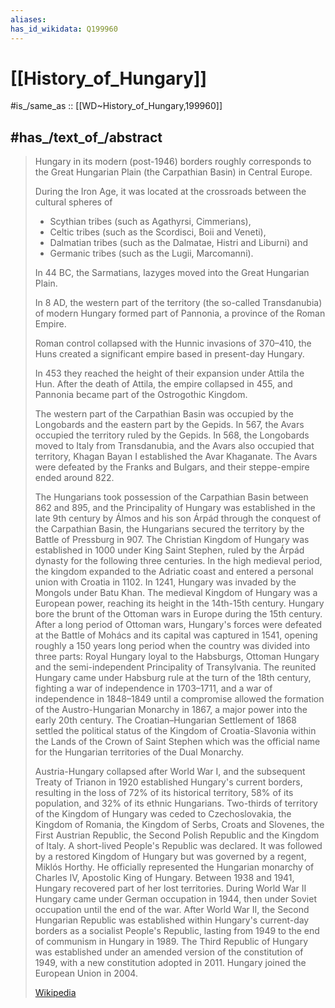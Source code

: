 ```yaml
---
aliases:
has_id_wikidata: Q199960
---
```


# [[History_of_Hungary]] 

#is_/same_as :: [[WD~History_of_Hungary,199960]] 

## #has_/text_of_/abstract 

> Hungary in its modern (post-1946) borders 
> roughly corresponds to the Great Hungarian Plain (the Carpathian Basin) in Central Europe.
>
> During the Iron Age, it was located at the crossroads between the cultural spheres of 
> - Scythian tribes (such as Agathyrsi, Cimmerians), 
> - Celtic tribes (such as the Scordisci, Boii and Veneti), 
> - Dalmatian tribes (such as the Dalmatae, Histri and Liburni) and  
> - Germanic tribes (such as the Lugii, Marcomanni). 
> 
> In 44 BC, the Sarmatians, Iazyges moved into the Great Hungarian Plain. 
> 
> In 8 AD, the western part of the territory (the so-called Transdanubia) of modern Hungary 
> formed part of Pannonia, a province of the Roman Empire. 
> 
> Roman control collapsed with the Hunnic invasions of 370–410, 
> the Huns created a significant empire based in present-day Hungary. 
> 
> In 453 they reached the height of their expansion under Attila the Hun. 
> After the death of Attila, the empire collapsed in 455, 
> and Pannonia became part of the Ostrogothic Kingdom. 
> 
> The western part of the Carpathian Basin was occupied by the Longobards 
> and the eastern part by the Gepids. In 567, the Avars occupied the territory ruled by the Gepids. In 568, the Longobards moved to Italy from Transdanubia, and the Avars also occupied that territory, Khagan Bayan I established the Avar Khaganate. The Avars were defeated by the Franks and Bulgars, and their steppe-empire ended around 822.
>
> The Hungarians took possession of the Carpathian Basin between 862 and 895, and the Principality of Hungary was established in the late 9th century by Álmos and his son Árpád through the conquest of the Carpathian Basin, the Hungarians secured the territory by the Battle of Pressburg in 907. The Christian Kingdom of Hungary was established in 1000 under King Saint Stephen, ruled by the Árpád dynasty for the following three centuries. In the high medieval period, the kingdom expanded to the Adriatic coast and entered a personal union with Croatia in 1102. In 1241, Hungary was invaded by the Mongols under Batu Khan. The medieval Kingdom of Hungary was a European power, reaching its height in the 14th-15th century. Hungary bore the brunt of the Ottoman wars in Europe during the 15th century. After a long period of Ottoman wars, Hungary's forces were defeated at the Battle of Mohács and its capital was captured in 1541, opening roughly a 150 years long period when the country was divided into three parts: Royal Hungary loyal to the Habsburgs, Ottoman Hungary and the semi-independent Principality of Transylvania. The reunited Hungary came under Habsburg rule at the turn of the 18th century, fighting a war of independence in 1703–1711, and a war of independence in 1848–1849 until a compromise allowed the formation of the Austro-Hungarian Monarchy in 1867, a major power into the early 20th century. The Croatian–Hungarian Settlement of 1868 settled the political status of the Kingdom of Croatia-Slavonia within the Lands of the Crown of Saint Stephen which was the official name for the Hungarian territories of the Dual Monarchy.
>
> Austria-Hungary collapsed after World War I, and the subsequent Treaty of Trianon in 1920 established Hungary's current borders, resulting in the loss of 72% of its historical territory, 58% of its population, and 32% of its ethnic Hungarians. Two-thirds of territory of the Kingdom of Hungary was ceded to Czechoslovakia, the Kingdom of Romania, the Kingdom of Serbs, Croats and Slovenes, the First Austrian Republic, the Second Polish Republic and the Kingdom of Italy. A short-lived People's Republic was declared. It was followed by a restored Kingdom of Hungary but was governed by a regent, Miklós Horthy. He officially represented the Hungarian monarchy of Charles IV, Apostolic King of Hungary. Between 1938 and 1941, Hungary recovered part of her lost territories. During World War II Hungary came under German occupation in 1944, then under Soviet occupation until the end of the war. After World War II, the Second Hungarian Republic was established within Hungary's current-day borders as a socialist People's Republic, lasting from 1949 to the end of communism in Hungary in 1989. The Third Republic of Hungary was established under an amended version of the constitution of 1949, with a new constitution adopted in 2011. Hungary joined the European Union in 2004.
>
> [Wikipedia](https://en.wikipedia.org/wiki/History%20of%20Hungary) 

